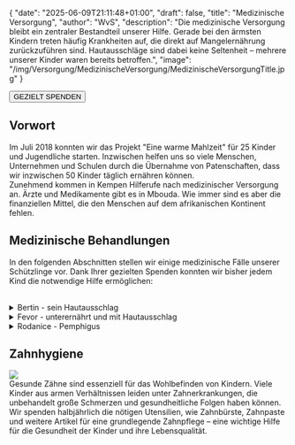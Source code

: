 {
    "date": "2025-06-09T21:11:48+01:00",
    "draft": false,
    "title": "Medizinische Versorgung",
    "author": "WvS",
    "description": "Die medizinische Versorgung bleibt ein zentraler Bestandteil unserer Hilfe. Gerade bei den ärmsten Kindern treten häufig Krankheiten auf, die direkt auf Mangelernährung zurückzuführen sind. Hautausschläge sind dabei keine Seltenheit – mehrere unserer Kinder waren bereits betroffen.",
    "image": "/img/Versorgung/MedizinischeVersorgung/MedizinischeVersorgungTitle.jpg"
}
<div class="div-gezielt-spenden">
    <button class="button-gezielt-spenden" id="button-gezielt-spenden">GEZIELT SPENDEN</button>
</div>

## Vorwort
Im Juli 2018 konnten wir das Projekt "Eine warme Mahlzeit" für 25 Kinder und Jugendliche starten. Inzwischen helfen uns so viele Menschen, Unternehmen und Schulen durch die Übernahme von Patenschaften, dass wir inzwischen 50 Kinder täglich ernähren können.  
Zunehmend kommen in Kempen Hilferufe nach medizinischer Versorgung an. Ärzte und Medikamente gibt es in Mbouda. Wie immer sind es aber die finanziellen Mittel, die den Menschen auf dem afrikanischen Kontinent fehlen.  

## Medizinische Behandlungen
In den folgenden Abschnitten stellen wir einige medizinische Fälle unserer Schützlinge vor. Dank Ihrer gezielten Spenden konnten wir bisher jedem Kind die notwendige Hilfe ermöglichen:  
<br>
<details>
  <summary class="combobox-summary">Bertin - sein Hautausschlag</summary>
  <div class="combobox-details">
    <input type="checkbox" id="expand-image1" />
    <label for="expand-image1">
      <img class="img-centered-half" src="/img/Versorgung/MedizinischeVersorgung/Bertin_2022.jpg#imagemd" />
    </label>
    <p class="img-caption-half">Bertin im Jahr 2022, mit seinem Gesellenstück</p>
    <br>
    Bertins Geschichte zeigt eindrucksvoll, wie wirkungsvoll unsere Hilfe sein kann. Seit Jahren leidet Bertin unter einer chronischen Hauterkrankung, die ihm große Schmerzen bereitet. Dank zweckgebundener Spenden konnten die Kosten für seine ärztliche Untersuchung und die spätere Behandlung übernommen werden – mit einem positiven Ergebnis: Die Krankheit ist behandelbar, und die Schmerzen lassen sich deutlich lindern.  
    Die monatlichen Medikamentenkosten belaufen sich auf 35 €.  
    Doch seit 2025 kann Bertin, den Sie vielleicht bereits aus unseren Beiträgen kennen, als Schneider seine Behandlung selbst finanzieren.  
    <br>
    <br>
    Die Fotos zeigen Bertins Hautauschlag 2018:
    <div class="flexpictures">
      <input type="checkbox" id="expand-image1" />
      <label for="expand-image1">
        <img class="img-flexpictures" src="/img/Versorgung/MedizinischeVersorgung/Bertin (5).jpg#imagemd" />
      </label>
      <input type="checkbox" id="expand-image2" />
      <label for="expand-image2">
        <img class="img-flexpictures" src="/img/Versorgung/MedizinischeVersorgung/Bertin (6).jpg#imagemd"/>
      </label>
    </div>
    <br>
    Die Untersuchung und die Behandlung der Krankheit:
    <div class="flexpictures">
      <input type="checkbox" id="expand-image3" />
      <label for="expand-image3">
        <img class="img-flexpictures" src="/img/Versorgung/MedizinischeVersorgung/Bertin (7).jpg#imagemd"/>
      </label>
      <input type="checkbox" id="expand-image4" />
      <label for="expand-image4">
        <img class="img-flexpictures" src="/img/Versorgung/MedizinischeVersorgung/Bertin (8).jpg#imagemd"/>
      </label>
    </div>
  </div>  
</details>

<details>
  <summary class="combobox-summary">Fevor - unterernährt und mit Hautausschlag</summary>
  <div class="combobox-details">
    <input type="checkbox" id="expand-image1" />
    <label for="expand-image1">
      <img class="img-centered-half" src="/img/Versorgung/MedizinischeVersorgung/Fevor.png#imagemd" />
    </label>
    <p class="img-caption-half">Fevor im Jahr 2023</p>
    <br>
    Ein weiters Beispiel ist Fevor. Bevor wir sie in unser Projekt "Eine warme Mahlzeit" aufnahmen, schaute Traurigkeit und Perspektivlosigkeit aus Ihren Augen. Sie wurde auf Kosten des Vereins untersucht, medizinisch versorgt und bekommt jeden Tag ihr warmes Essen.  
    <br>
    <br>
    Das Foto zeigt Fevors Hautauschlag 2018:
    <div class="flexpictures">
      <input type="checkbox" id="expand-image1" />
      <label for="expand-image1">
        <img class="img-flexpictures" src="/img/Versorgung/MedizinischeVersorgung/FevorMeliLoko (2).jpg#imagemd" />
      </label>
    </div>
  </div>
</details>

<details>
  <summary class="combobox-summary">Rodanice - Pemphigus</summary>
  <div class="combobox-details">
    <input type="checkbox" id="expand-image1" />
    <label for="expand-image1">
      <img class="img-centered-half" src="/img/Versorgung/MedizinischeVersorgung/Rodanice.png#imagemd" />
    </label>
    <p class="img-caption-half">Rodanice im Jahr 2023</p>
    <br>
    Rodanices Erkrankung ähnelt der von Bertin – eine herausfordernde Diagnose. Bei ihm wurde Pemphigus festgestellt, eine seltene Autoimmunerkrankung, die die Haut stark beeinträchtigt.  
    <br>
    <br>
    Die Fotos zeigen Rodanices Erkrankung im Jahr 2019:
    <div class="flexpictures">
      <input type="checkbox" id="expand-image1" />
      <label for="expand-image1">
        <img class="img-flexpictures" src="/img/Versorgung/MedizinischeVersorgung/Rodanice (1).jpg#imagemd" />
      </label>
      <input type="checkbox" id="expand-image1" />
      <label for="expand-image1">
        <img class="img-flexpictures" src="/img/Versorgung/MedizinischeVersorgung/Rodanice (2).jpg#imagemd" />
      </label>
    </div>
  </div>
</details>

## Zahnhygiene
<img class="img-smallest-in-text" src="/img/Versorgung/MedizinischeVersorgung/Zahnhygiene.jpg#imagemd" />  
<br>
Gesunde Zähne sind essenziell für das Wohlbefinden von Kindern. Viele Kinder aus armen Verhältnissen leiden unter Zahnerkrankungen, die unbehandelt große Schmerzen und gesundheitliche Folgen haben können. Wir spenden halbjährlich die nötigen Utensilien, wie Zahnbürste, Zahnpaste und weitere Artikel für eine grundlegende Zahnpflege – eine wichtige Hilfe für die Gesundheit der Kinder und ihre Lebensqualität.

<script>
    document.addEventListener("DOMContentLoaded", () => {
        let baseUrl = document.querySelector("meta[name='baseurl']").content;
        let siteLanguage = document.querySelector("meta[name='siteLanguage']").content;
        document.getElementById("button-gezielt-spenden").onclick = () => {
            window.location.href = `${baseUrl}/${siteLanguage}/Helfen/gezieltSpenden`;
        };
    });
</script>